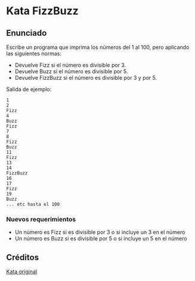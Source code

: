 # Kata FizzBuzz

## Enunciado

Escribe un programa que imprima los números del 1 al 100, pero aplicando las siguientes normas:
- Devuelve Fizz si el número es divisible por 3.
- Devuelve Buzz si el número es divisible por 5.
- Devuelve FizzBuzz si el número es divisible por 3 y por 5.

Salida de ejemplo:

```
1
2
Fizz
4
Buzz
Fizz
7
8
Fizz
Buzz
11
Fizz
13
14
FizzBuzz
16
17
Fizz
19
Buzz
... etc hasta el 100
```

### Nuevos requerimientos

- Un número es Fizz si es divisible por 3 o si incluye un 3 en el número
- Un número es Buzz si es divisible por 5 o si incluye un 5 en el número


## Créditos

[Kata original](https://codingdojo.org/kata/FizzBuzz/)
